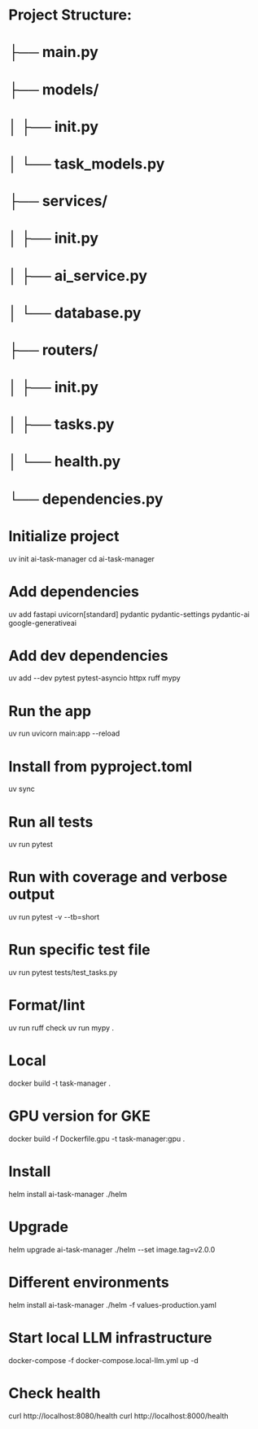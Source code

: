 # Project Structure:
# ├── main.py
# ├── models/
# │   ├── __init__.py
# │   └── task_models.py
# ├── services/
# │   ├── __init__.py
# │   ├── ai_service.py
# │   └── database.py
# ├── routers/
# │   ├── __init__.py
# │   ├── tasks.py
# │   └── health.py
# └── dependencies.py

# Initialize project
uv init ai-task-manager
cd ai-task-manager

# Add dependencies
uv add fastapi uvicorn[standard] pydantic pydantic-settings pydantic-ai google-generativeai

# Add dev dependencies
uv add --dev pytest pytest-asyncio httpx ruff mypy

# Run the app
uv run uvicorn main:app --reload

# Install from pyproject.toml
uv sync

# Run all tests
uv run pytest

# Run with coverage and verbose output
uv run pytest -v --tb=short

# Run specific test file
uv run pytest tests/test_tasks.py

# Format/lint
uv run ruff check
uv run mypy .

# Local
docker build -t task-manager .

# GPU version for GKE  
docker build -f Dockerfile.gpu -t task-manager:gpu .


# Install
helm install ai-task-manager ./helm

# Upgrade
helm upgrade ai-task-manager ./helm --set image.tag=v2.0.0

# Different environments  
helm install ai-task-manager ./helm -f values-production.yaml

# Start local LLM infrastructure
docker-compose -f docker-compose.local-llm.yml up -d

# Check health
curl http://localhost:8080/health
curl http://localhost:8000/health